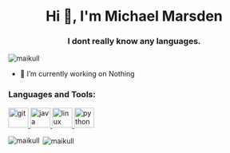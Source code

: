 <h1 align="center">Hi 👋, I'm Michael Marsden</h1>
<h3 align="center">I dont really know any languages. </h3>

<p align="left"> <img src="https://komarev.com/ghpvc/?username=maikull&label=Profile%20views&color=0e75b6&style=flat" alt="maikull" /> </p>

- 🔭 I’m currently working on Nothing


<h3 align="left">Languages and Tools:</h3>
<p align="left"> <a href="https://git-scm.com/" target="_blank"> <img src="https://www.vectorlogo.zone/logos/git-scm/git-scm-icon.svg" alt="git" width="40" height="40"/> </a> <a href="https://www.java.com" target="_blank"> <img src="https://devicons.github.io/devicon/devicon.git/icons/java/java-original-wordmark.svg" alt="java" width="40" height="40"/> </a> <a href="https://www.linux.org/" target="_blank"> <img src="https://devicons.github.io/devicon/devicon.git/icons/linux/linux-original.svg" alt="linux" width="40" height="40"/> </a> <a href="https://www.python.org" target="_blank"> <img src="https://devicons.github.io/devicon/devicon.git/icons/python/python-original.svg" alt="python" width="40" height="40"/> </a> </p>

<p><img align="left" src="https://github-readme-stats.vercel.app/api/top-langs?username=maikull&show_icons=true&locale=en&layout=compact" alt="maikull" /></p>

<p>&nbsp;<img align="center" src="https://github-readme-stats.vercel.app/api?username=maikull&show_icons=true&locale=en" alt="maikull" /></p>
